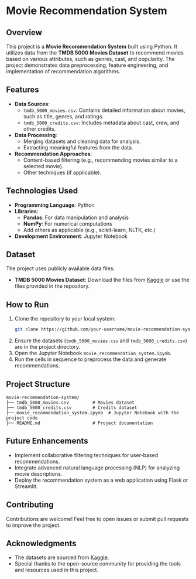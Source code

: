# Movie Recommendation System

## Overview
This project is a **Movie Recommendation System** built using Python. It utilizes data from the **TMDB 5000 Movies Dataset** to recommend movies based on various attributes, such as genres, cast, and popularity. The project demonstrates data preprocessing, feature engineering, and implementation of recommendation algorithms.

## Features
- **Data Sources**:
  - `tmdb_5000_movies.csv`: Contains detailed information about movies, such as title, genres, and ratings.
  - `tmdb_5000_credits.csv`: Includes metadata about cast, crew, and other credits.
- **Data Processing**:
  - Merging datasets and cleaning data for analysis.
  - Extracting meaningful features from the data.
- **Recommendation Approaches**:
  - Content-based filtering (e.g., recommending movies similar to a selected movie).
  - Other techniques (if applicable).

## Technologies Used
- **Programming Language**: Python
- **Libraries**:
  - **Pandas**: For data manipulation and analysis
  - **NumPy**: For numerical computations
  - Add others as applicable (e.g., scikit-learn, NLTK, etc.)
- **Development Environment**: Jupyter Notebook

## Dataset
The project uses publicly available data files:
- **TMDB 5000 Movies Dataset**: Download the files from [Kaggle](https://www.kaggle.com/tmdb/tmdb-movie-metadata) or use the files provided in the repository.

## How to Run
1. Clone the repository to your local system:
   ```bash
   git clone https://github.com/your-username/movie-recommendation-system.git
   ```
2. Ensure the datasets (`tmdb_5000_movies.csv` and `tmdb_5000_credits.csv`) are in the project directory.
3. Open the Jupyter Notebook `movie_recommendation_system.ipynb`.
4. Run the cells in sequence to preprocess the data and generate recommendations.

## Project Structure
```
movie-recommendation-system/
├── tmdb_5000_movies.csv         # Movies dataset
├── tmdb_5000_credits.csv        # Credits dataset
├── movie_recommendation_system.ipynb  # Jupyter Notebook with the project code
├── README.md                    # Project documentation
```

## Future Enhancements
- Implement collaborative filtering techniques for user-based recommendations.
- Integrate advanced natural language processing (NLP) for analyzing movie descriptions.
- Deploy the recommendation system as a web application using Flask or Streamlit.

## Contributing
Contributions are welcome! Feel free to open issues or submit pull requests to improve the project.



## Acknowledgments
- The datasets are sourced from [Kaggle](https://www.kaggle.com/tmdb/tmdb-movie-metadata).
- Special thanks to the open-source community for providing the tools and resources used in this project.

